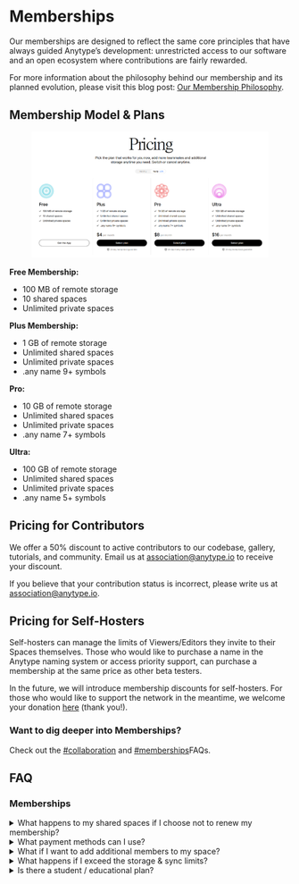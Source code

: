 # Memberships

Our memberships are designed to reflect the same core principles that have always guided Anytype’s development: unrestricted access to our software and an open ecosystem where contributions are fairly rewarded.

For more information about the philosophy behind our membership and its planned evolution, please visit this blog post: [Our Membership Philosophy](https://blog.anytype.io/our-memberships-philosophy/).

## Membership Model & Plans

<figure><img src="../../.gitbook/assets/image.png" alt=""><figcaption></figcaption></figure>

**Free Membership:**

* 100 MB of remote storage
* 10 shared spaces
* Unlimited private spaces

**Plus Membership:**

* 1 GB of remote storage
* Unlimited shared spaces
* Unlimited private spaces
* .any name 9+ symbols

**Pro:**

* 10 GB of remote storage
* Unlimited shared spaces
* Unlimited private spaces
* .any name 7+ symbols

**Ultra:**

* 100 GB of remote storage
* Unlimited shared spaces
* Unlimited private spaces
* .any name 5+ symbols

## Pricing for Contributors

We offer a 50% discount to active contributors to our codebase, gallery, tutorials, and community. Email us at [association@anytype.io](mailto:association@anytype.io) to receive your discount.

If you believe that your contribution status is incorrect, please write us at [association@anytype.io](mailto:association@anytype.io).

## Pricing for Self-Hosters

Self-hosters can manage the limits of Viewers/Editors they invite to their Spaces themselves. Those who would like to purchase a name in the Anytype naming system or access priority support, can purchase a membership at the same price as other beta testers.

In the future, we will introduce membership discounts for self-hosters. For those who would like to support the network in the meantime, we welcome your donation [here](https://stripe.pay.anytype.io/b/4gw0337MrdvbejK28f) (thank you!).

### Want to dig deeper into Memberships?

Check out the [#collaboration](../faqs.md#collaboration "mention") and [#memberships](../faqs.md#memberships "mention")FAQs.

## FAQ

### Memberships&#x20;

<details>

<summary>What happens to my shared spaces if I choose not to renew my membership?</summary>

You can choose _not_ to renew your paid membership up to any moment before the membership cycle renews. Please do so by visiting the site of the payment provider you used to pay for your membership (Stripe, App store, Google Play).

**Your global name**

Your name will be released and free for purchase one year or 3 years from when you first purchased your membership, depending on which kind of membership you purchased

**Your spaces**

When you do not renew your membership, all participants of your shared spaces (including yourself) will see a popup notification with two options: _Delete_ or _Export_ the space. Only if participants export the space and re-import it to a new space, will they continue to have access to the space data through Anytype (though changes will no longer be synced).

**Your data**

Encrypted backups of your data will be deleted from the Anytype backup node after 30 days.

</details>

<details>

<summary>What payment methods can I use?</summary>

All major credit cards are accepted. Memberships are priced in USD and will be converted to your local currency using conversion rates on Stripe, if you purchase your membership from the Desktop app.

If you purchase your membership from the iOS or Android apps, payment will be processed by the App Store or Play Store, and prices will be automatically adjusted to your local currency by the respective platform.

</details>

<details>

<summary>What if I want to add additional members to my space?</summary>

In our next iteration of memberships, we will have a tier for B2B and educational use cases, with the option to add up to 20 additional editors per space.

</details>

<details>

<summary>What happens if I exceed the storage &#x26; sync limits?</summary>

Your spaces will stop syncing with each other through the backup node and use local sync/storage only.&#x20;

</details>

<details>

<summary>Is there a student / educational plan?</summary>

We offer a 50% discount to anyone who contacts us at [membership-upgrade@anytype.io](mailto:membership-upgrade@anytype.io) using their university-associated email address.

</details>
